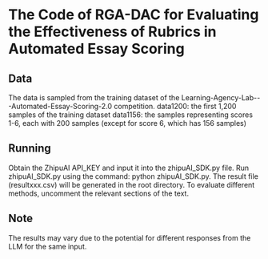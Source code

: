 # The Code of RGA-DAC for Evaluating the Effectiveness of Rubrics in Automated Essay Scoring

## Data
The data is sampled from the training dataset of the Learning-Agency-Lab---Automated-Essay-Scoring-2.0 competition.
data1200: the first 1,200 samples of the training dataset
data1156: the samples representing scores 1-6, each with 200 samples (except for score 6, which has 156 samples)

## Running
Obtain the ZhipuAI API_KEY and input it into the zhipuAI_SDK.py file.
Run zhipuAI_SDK.py using the command: python zhipuAI_SDK.py. The result file (resultxxx.csv) will be generated in the root directory.
To evaluate different methods, uncomment the relevant sections of the text.

## Note
The results may vary due to the potential for different responses from the LLM for the same input.

